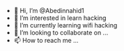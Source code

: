 - 👋 Hi, I’m @Abedinnahid1
- 👀 I’m interested in learn hacking 
- 🌱 I’m currently learning wifi hacking
- 💞️ I’m looking to collaborate on ...
- 📫 How to reach me ...

<!---
Abedinnahid1/Abedinnahid1 is a ✨ special ✨ repository because its `README.md` (this file) appears on your GitHub profile.
You can click the Preview link to take a look at your changes.
--->
